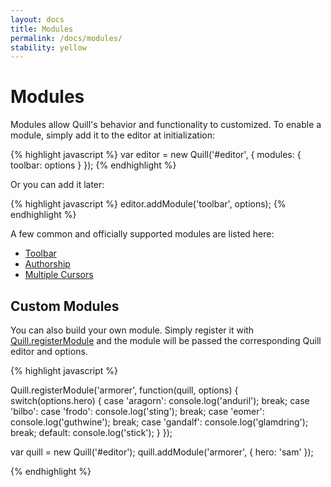 ```yaml
---
layout: docs
title: Modules
permalink: /docs/modules/
stability: yellow
---
```


# Modules

Modules allow Quill's behavior and functionality to customized. To enable a module, simply add it to the editor at initialization:

{% highlight javascript %}
var editor = new Quill('#editor', {
  modules: { toolbar: options }
});
{% endhighlight %}

Or you can add it later:

{% highlight javascript %}
editor.addModule('toolbar', options);
{% endhighlight %}

A few common and officially supported modules are listed here:

- [Toolbar](/docs/modules/toolbar/)
- [Authorship](/docs/modules/authorship/)
- [Multiple Cursors](/docs/modules/multi-cursors/)


## Custom Modules

You can also build your own module. Simply register it with [Quill.registerModule](/docs/api/) and the module will be passed the corresponding Quill editor and options.

{% highlight javascript %}

Quill.registerModule('armorer', function(quill, options) {
  switch(options.hero) {
    case 'aragorn':
      console.log('anduril');
      break;
    case 'bilbo':
    case 'frodo':
      console.log('sting');
      break;
    case 'eomer':
      console.log('guthwine');
      break;
    case 'gandalf':
      console.log('glamdring');
      break;
    default:
      console.log('stick');
  }
});

var quill = new Quill('#editor');
quill.addModule('armorer', {
  hero: 'sam'
});

{% endhighlight %}
